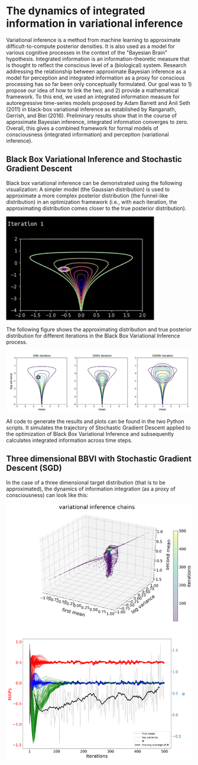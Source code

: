 # The dynamics of integrated information in variational inference

Variational inference is a method from machine learning to approximate difficult-to-compute posterior densities. It is also used as a model for various cognitive processes in the context of the "Bayesian Brain" hypothesis. Integrated information is an information-theoretic measure that is thought to reflect the conscious level of a (biological) system. Research addressing the relationship between approximate Bayesian inference as a model for perception and integrated information as a proxy for conscious processing has so far been only conceptually formulated. Our goal was to 1) propose our idea of how to  link the two, and 2) provide a mathematical framework. To this end, we used an integrated information measure for autoregressive time-series models proposed by Adam Barrett and Anil Seth (2011) in black-box variational inference as established by Ranganath, Gerrish, and Blei (2016). Preliminary results show that in the course of approximate Bayesian inference, integrated information converges to zero. Overall, this gives a combined framework for formal models of consciousness (integrated information) and perception (variational inference).

## Black Box Variational Inference and Stochastic Gradient Descent

Black box variational inference can be demonstrated using the following visualization: A simpler model (the Gaussian distribution) is used to approximate a more complex posterior distribution (the funnel-like distribution) in an optimization framework (i.e., with each iteration, the approximating distribution comes closer to the true posterior distribution).

<img src="https://github.com/nadinespy/BBVI_SGD/blob/main/variation_inf.gif?raw=true" alt="Variational Inference" width = "400 px" />

The following figure shows the approximating distribution and true posterior distribution for different iterations in the Black Box Variational Inference process.

<img src="https://github.com/nadinespy/BBVI_SGD/blob/main/2D_variational_target_distr.png?raw=true" alt="2D plot"/>

All code to generate the results and plots can be found in the two Python scripts. It simulates the trajectory of Stochastic Gradient Descent applied to the optimization of Black Box Variational Inference and subsequently calculates integrated information across time steps.

## Three dimensional BBVI with Stochastic Gradient Descent (SGD)

In the case of a three dimensional target distribution (that is to be approximated), the dynamics of information integration (as a proxy of consciousness) can look like this:

<img src="https://github.com/nadinespy/BBVI_SGD/blob/main/3D_scatterplot_with_phi.png?raw=true" alt="3D plot"/>
